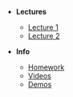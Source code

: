 - **Lectures**
  - [Lecture 1](/lecture-1/lecture.md)
  - [Lecture 2](/lecture-2/lecture.md)


- **Info**
  - [Homework](/homework/homework.md)
  - [Videos](/videos/videos.md)
  - [Demos](/demos/demos.md)

